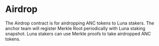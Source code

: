 # Airdrop

The Airdrop contract is for airdropping ANC tokens to Luna stakers. 
The anchor team will register Merkle Root periodically with Luna staking 
snapshot. Luna stakers can use Merkle proofs to take airdropped ANC tokens.
